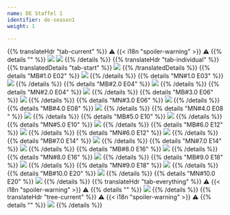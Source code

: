 ```yaml
---
name: DE Staffel 1
identifier: de-season1
weight: 1

---
```

{{% translateHdr "tab-current" %}}
:warning: {{< i18n "spoiler-warning" >}} :warning:
{{% details "" %}}
![](/sim-ayto/de01/de01_tab.png)
![](/sim-ayto/de01/de01_sum.png)
{{% /details %}}
{{% translateHdr "tab-individual" %}}
{{% translatedDetails "tab-start" %}}
![](/sim-ayto/de01/de01_0.png)
{{% /translatedDetails %}}
{{% details "MB#1.0 E02" %}}
![](/sim-ayto/de01/de01_1.png)
{{% /details %}}
{{% details "MN#1.0 E03" %}}
![](/sim-ayto/de01/de01_2.png)
{{% /details %}}
{{% details "MB#2.0 E04" %}}
![](/sim-ayto/de01/de01_3.png)
{{% /details %}}
{{% details "MN#2.0 E04" %}}
![](/sim-ayto/de01/de01_4.png)
{{% /details %}}
{{% details "MB#3.0 E06" %}}
![](/sim-ayto/de01/de01_5.png)
{{% /details %}}
{{% details "MN#3.0 E06" %}}
![](/sim-ayto/de01/de01_6.png)
{{% /details %}}
{{% details "MB#4.0 E08" %}}
![](/sim-ayto/de01/de01_7.png)
{{% /details %}}
{{% details "MN#4.0 E08 " %}}
![](/sim-ayto/de01/de01_8.png)
{{% /details %}}
{{% details "MB#5.0 E10" %}}
![](/sim-ayto/de01/de01_9.png)
{{% /details %}}
{{% details "MN#5.0 E10" %}}
![](/sim-ayto/de01/de01_10.png)
{{% /details %}}
{{% details "MB#6.0 E12" %}}
![](/sim-ayto/de01/de01_11.png)
{{% /details %}}
{{% details "MN#6.0 E12" %}}
![](/sim-ayto/de01/de01_12.png)
{{% /details %}}
{{% details "MB#7.0 E14" %}}
![](/sim-ayto/de01/de01_13.png)
{{% /details %}}
{{% details "MN#7.0 E14" %}}
![](/sim-ayto/de01/de01_14.png)
{{% /details %}}
{{% details "MB#8.0 E16" %}}
![](/sim-ayto/de01/de01_15.png)
{{% /details %}}
{{% details "MN#8.0 E16" %}}
![](/sim-ayto/de01/de01_16.png)
{{% /details %}}
{{% details "MB#9.0 E18" %}}
![](/sim-ayto/de01/de01_17.png)
{{% /details %}}
{{% details "MN#9.0 E18" %}}
![](/sim-ayto/de01/de01_18.png)
{{% /details %}}
{{% details "MB#10.0 E20" %}}
![](/sim-ayto/de01/de01_19.png)
{{% /details %}}
{{% details "MN#10.0 E20" %}}
![](/sim-ayto/de01/de01_20.png)
{{% /details %}}
{{% translateHdr "tab-everything" %}}
:warning: {{< i18n "spoiler-warning" >}} :warning:
{{% details "" %}}
![](/sim-ayto/de01/de01.col.png)
{{% /details %}}
{{% translateHdr "tree-current" %}}
:warning: {{< i18n "spoiler-warning" >}} :warning:
{{% details "" %}}
![](/sim-ayto/de01/de01.png)
{{% /details %}}
